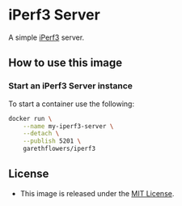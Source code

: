 # iPerf3 Server

A simple [iPerf3](https://iperf.fr) server.

## How to use this image

### Start an iPerf3 Server instance

To start a container use the following:
```sh
docker run \
	--name my-iperf3-server \
	--detach \
	--publish 5201 \
	garethflowers/iperf3
```

## License

*	This image is released under the [MIT License](https://raw.githubusercontent.com/garethflowers/docker-iperf3/master/LICENSE).
